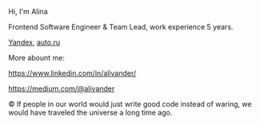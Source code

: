 Hi, I'm Alina

Frontend Software Engineer & Team Lead, work experience 5 years.

[Yandex](https://yandex.ru/), [auto.ru](https://yandex.ru/)


More abount me:

https://www.linkedin.com/in/alivander/

https://medium.com/@alivander


© If people in our world would just write good code instead of waring, we would have traveled the universe a long time ago. 
